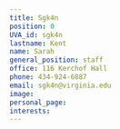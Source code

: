 ```yaml
---
title: Sgk4n
position: 0
UVA_id: sgk4n
lastname: Kent
name: Sarah
general_position: staff
office: 116 Kerchof Hall
phone: 434-924-6887
email: sgk4n@virginia.edu
image: 
personal_page: 
interests: 
---
```


